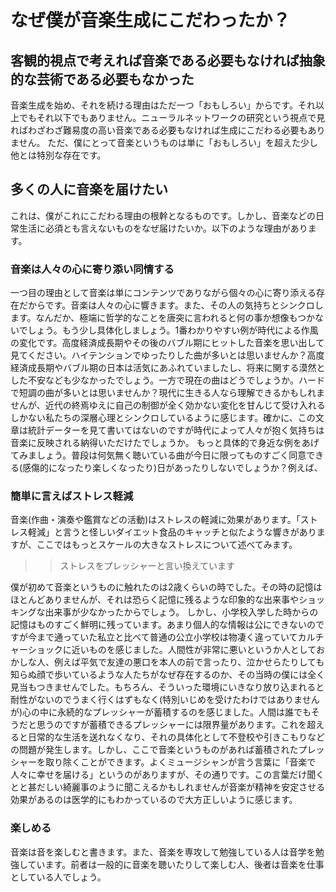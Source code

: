 # なぜ僕が音楽生成にこだわったか？


## 客観的視点で考えれば音楽である必要もなければ抽象的な芸術である必要もなかった

音楽生成を始め、それを続ける理由はただ一つ「おもしろい」からです。それ以上でもそれ以下でもありません。ニューラルネットワークの研究という視点で見ればわざわざ難易度の高い音楽である必要もなければ生成にこだわる必要もありません。
ただ、僕にとって音楽というものは単に「おもしろい」を超えた少し他とは特別な存在です。

## 多くの人に音楽を届けたい

これは、僕がこれにこだわる理由の根幹となるものです。しかし、音楽などの日常生活に必須とも言えないものをなぜ届けたいか。以下のような理由があります。


### 音楽は人々の心に寄り添い同情する

一つ目の理由として音楽は単にコンテンツでありながら個々の心に寄り添える存在だからです。音楽は人々の心に響きます。また、その人の気持ちとシンクロします。なんだか、極端に哲学的なことを唐突に言われると何の事か想像もつかないでしょう。もう少し具体化しましょう。1番わかりやすい例が時代による作風の変化です。高度経済成長期やその後のバブル期にヒットした音楽を思い出して見てください。ハイテンションでゆったりした曲が多いとは思いませんか？高度経済成長期やバブル期の日本は活気にあふれていましたし、将来に関する漠然とした不安なども少なかったでしょう。一方で現在の曲はどうでしょうか。ハードで短調の曲が多いとは思いませんか？現代に生きる人なら理解できるかもしれませんが、近代の終焉ゆえに自己の制御が全く効かない変化を甘んじて受け入れるしかない私たちの深層心理とシンクロしているように感じます。確かに、この文章は統計データーを見て書いてはないのですが時代によって人々が抱く気持ちは音楽に反映される納得いただけたでしょうか。
もっと具体的で身近な例をあげてみましょう。普段は何気無く聴いている曲が今日に限ってものすごく同意できる(感傷的になったり楽しくなったり)日があったりしないでしょうか？例えば、



### 簡単に言えばストレス軽減
音楽(作曲・演奏や鑑賞などの活動)はストレスの軽減に効果があります。「ストレス軽減」と言うと怪しいダイエット食品のキャッチと似たような響きがありますが、ここではもっとスケールの大きなストレスについて述べてみます。
>>ストレスをプレッシャーと言い換えています

僕が初めて音楽というものに触れたのは2歳くらいの時でした。その時の記憶はほとんどありませんが、それは恐らく記憶に残るような印象的な出来事やショッキングな出来事が少なかったからでしょう。
しかし、小学校入学した時からの記憶はものすごく鮮明に残っています。あまり個人的な情報は公にできないのですが今まで通っていた私立と比べて普通の公立小学校は物凄く違っていてカルチャーショックに近いものを感じました。人間性が非常に悪いというか人としておかしな人、例えば平気で友達の悪口を本人の前で言ったり、泣かせらたりしても知らぬ顔で歩いているような人たちがなぜ存在するのか、その当時の僕には全く見当もつきませんでした。もちろん、そういった環境にいきなり放り込まれると耐性がないのでうまく行くはずもなく(特別いじめを受けたわけではありませんが)心の中に永続的なプレッシャーが蓄積するのを感じました。人間は誰でもそうだと思うのですが蓄積できるプレッシャーには限界量があります。これを超えると日常的な生活を送れなくなり、それの具体化として不登校や引きこもりなどの問題が発生します。しかし、ここで音楽というものがあれば蓄積されたプレッシャーを取り除くことができます。よくミュージシャンが言う言葉に「音楽で人々に幸せを届ける」というのがありますが、その通りです。この言葉だけ聞くとと甚だしい綺麗事のように聞こえるかもしれませんが音楽が精神を安定させる効果があるのは医学的にもわかっているので大方正しいように感じます。

### 楽しめる

音楽は音を楽しむと書きます。また、音楽を専攻して勉強している人は音学を勉強しています。前者は一般的に音楽を聴いたりして楽しむ人、後者は音楽を仕事としている人でしょう。
